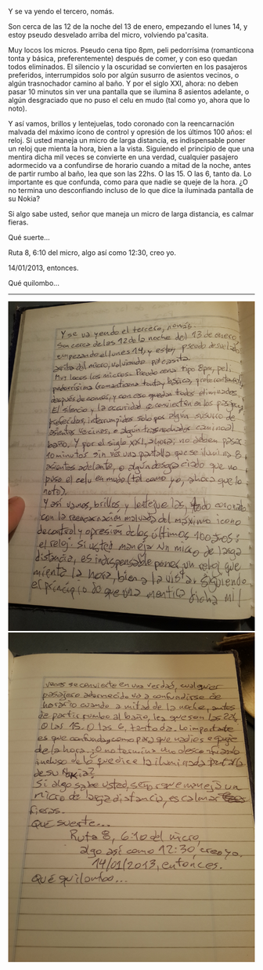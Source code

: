 Y se va yendo el tercero, nomás.

Son cerca de las 12 de la noche del 13 de enero, empezando el lunes 14, y estoy pseudo desvelado arriba del micro, volviendo pa'casita.

Muy locos los micros. Pseudo cena tipo 8pm, peli pedorrísima (romanticona tonta y básica, preferentemente) después de comer, y con eso quedan todos eliminados. El silencio y la oscuridad se convierten en los pasajeros preferidos, interrumpidos solo por algún susurro de asientos vecinos, o algún trasnochador camino al baño. Y por el siglo XXI, ahora: no deben pasar 10 minutos sin ver una pantalla que se ilumina 8 asientos adelante, o algún desgraciado que no puso el celu en mudo (tal como yo, ahora que lo noto).

Y así vamos, brillos y lentejuelas, todo coronado con la reencarnación malvada del máximo ícono de control y opresión de los últimos 100 años: el reloj. Si usted maneja un micro de larga distancia, es indispensable poner un reloj que mienta la hora, bien a la vista. Siguiendo el principio de que una mentira dicha mil veces se convierte en una verdad, cualquier pasajero adormecido va a confundirse de horario cuando a mitad de la noche, antes de partir rumbo al baño, lea que son las 22hs. O las 15. O las 6, tanto da. Lo importante es que confunda, como para que nadie se queje de la hora. ¿O no termina uno desconfiando incluso de lo que dice la iluminada pantalla de su Nokia?

Si algo sabe usted, señor que maneja un micro de larga distancia, es calmar fieras.

Qué suerte...

Ruta 8, 6:10 del micro, algo así como 12:30, creo yo.

14/01/2013, entonces.

Qué quilombo...

----

![Primera página](./images/2013-01-14-pika-01.jpg)
![Segunda página](./images/2013-01-14-pika-02.jpg)

